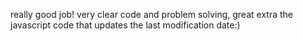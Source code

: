 really good job! very clear code and problem solving, great extra the javascript code that updates the last modification date:)
